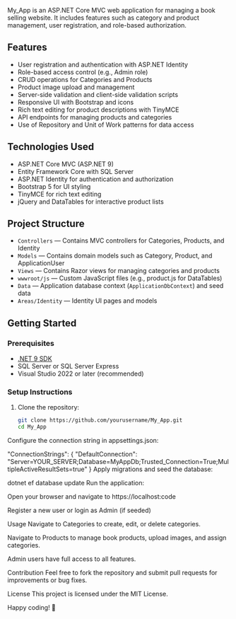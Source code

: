 My_App is an ASP.NET Core MVC web application for managing a book selling website. It includes features such as category and product management, user registration, and role-based authorization.

## Features

- User registration and authentication with ASP.NET Identity
- Role-based access control (e.g., Admin role)
- CRUD operations for Categories and Products
- Product image upload and management
- Server-side validation and client-side validation scripts
- Responsive UI with Bootstrap and icons
- Rich text editing for product descriptions with TinyMCE
- API endpoints for managing products and categories
- Use of Repository and Unit of Work patterns for data access

## Technologies Used

- ASP.NET Core MVC (ASP.NET 9)
- Entity Framework Core with SQL Server
- ASP.NET Identity for authentication and authorization
- Bootstrap 5 for UI styling
- TinyMCE for rich text editing
- jQuery and DataTables for interactive product lists

## Project Structure

- `Controllers` — Contains MVC controllers for Categories, Products, and Identity
- `Models` — Contains domain models such as Category, Product, and ApplicationUser
- `Views` — Contains Razor views for managing categories and products
- `wwwroot/js` — Custom JavaScript files (e.g., product.js for DataTables)
- `Data` — Application database context (`ApplicationDbContext`) and seed data
- `Areas/Identity` — Identity UI pages and models

## Getting Started

### Prerequisites

- [.NET 9 SDK](https://dotnet.microsoft.com/en-us/download/dotnet/9.0)
- SQL Server or SQL Server Express
- Visual Studio 2022 or later (recommended)

### Setup Instructions

1. Clone the repository:

   ```bash
   git clone https://github.com/yourusername/My_App.git
   cd My_App
Configure the connection string in appsettings.json:


"ConnectionStrings": {
    "DefaultConnection": "Server=YOUR_SERVER;Database=MyAppDb;Trusted_Connection=True;MultipleActiveResultSets=true"
}
Apply migrations and seed the database:


dotnet ef database update
Run the application:


Open your browser and navigate to https://localhost:code

Register a new user or login as Admin (if seeded)

Usage
Navigate to Categories to create, edit, or delete categories.

Navigate to Products to manage book products, upload images, and assign categories.

Admin users have full access to all features.

Contribution
Feel free to fork the repository and submit pull requests for improvements or bug fixes.

License
This project is licensed under the MIT License.

Happy coding! 🚀


